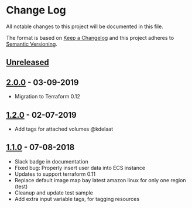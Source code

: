 # Change Log
All notable changes to this project will be documented in this file.

The format is based on [Keep a Changelog](http://keepachangelog.com/)
and this project adheres to [Semantic Versioning](http://semver.org/).

## [Unreleased]

## [2.0.0] - 03-09-2019
- Migration to Terraform 0.12

## [1.2.0] - 02-07-2019
- Add tags for attached volumes @kdelaat 

## [1.1.0] - 07-08-2018
- Slack badge in documentation
- Fixed bug: Properly insert user data into ECS instance
- Updates to support terraform 0.11
- Replace default image map bay latest amazon linux for only one region (test)
- Cleanup and update test sample
- Add extra input variable tags, for tagging resources

[Unreleased]: https://github.com/philips-software/terraform-aws-bastion/compare/2.0.0...HEAD
[2.0.0]: https://github.com/philips-software/terraform-aws-bastion/compare/1.2.0...2.0.0
[1.2.0]: https://github.com/philips-software/terraform-aws-bastion/compare/1.1.0...1.2.0
[1.1.0]: https://github.com/philips-software/terraform-aws-bastion/compare/1.0.0...1.1.0

